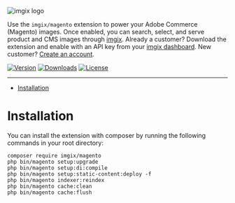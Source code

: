 <!-- ix-docs-ignore -->
![imgix logo](https://assets.imgix.net/sdk-imgix-logo.svg)

Use the `imgix/magento` extension to power your Adobe Commerce (Magento) images. Once enabled, you can search, select, and serve product and CMS images through [imgix](https://www.imgix.com/). Already a customer? Download the extension and enable with an API key from your [imgix dashboard](https://dashboard.imgix.com/api-keys). New customer? [Create an account](https://dashboard.imgix.com/sign-up).

[![Version](https://img.shields.io/packagist/v/imgix/magento.svg)](https://packagist.org/packages/imgix/magento)
[![Downloads](https://img.shields.io/packagist/dt/imgix/magento)](https://packagist.org/packages/imgix/magento)
[![License](https://img.shields.io/github/license/imgix/magento)](https://github.com/imgix/magento/blob/main/LICENSE)

---
<!-- /ix-docs-ignore -->

- [Installation](#installation)

# Installation

You can install the extension with composer by running the following commands in your root directory:

```
composer require imgix/magento
php bin/magento setup:upgrade
php bin/magento setup:di:compile
php bin/magento setup:static-content:deploy -f
php bin/magento indexer:reindex
php bin/magento cache:clean
php bin/magento cache:flush
```
